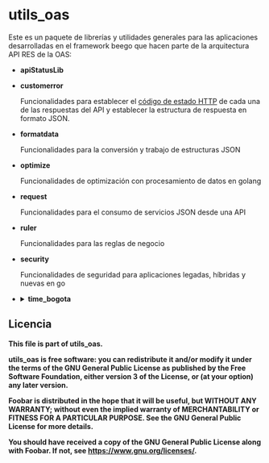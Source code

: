 # utils_oas

Este es un paquete de librerías y utilidades generales para las aplicaciones desarrolladas en el framework beego que hacen parte de la arquitectura API RES de la OAS:

- **apiStatusLib**

- **customerror**

  Funcionalidades para establecer el [código de estado HTTP](https://es.wikipedia.org/wiki/Anexo:C%C3%B3digos_de_estado_HTTP) de cada una de las respuestas del API  y establecer la estructura de respuesta en formato JSON.

- **formatdata**

  Funcionalidades para la conversión y trabajo de estructuras JSON

- **optimize**

  Funcionalidades de optimización con procesamiento de datos en golang

- **request**

  Funcionalidades para el consumo de servicios JSON desde una API

- **ruler**

  Funcionalidades para las reglas de negocio

- **security**

  Funcionalidades de seguridad para aplicaciones legadas, híbridas y nuevas en go
- <details>
    <summary><b>time_bogota<b></summary>

    importar:

    ```go
    "github.com/udistrital/utils_oas/time_bogota"
    ```

    2 funcinalidades:

    - Tiempo_bogota : 
     Da la hora de Bogota sin importar la zona horaria de la maquina o contenedor

        ***usar en codigo (remplarar)***

        ```go
        VariableDeTiempo = tiem.Now()
        ```
        por

        ```go
        VariableDeTiempo = time_bogota.Tiempo_bogota()
        ```

    - TiempoBogotaFormato()
        Esta funcion da el formato para la hora y que esta sea aceptada por la base de datos.

        ya que esta funcion retorna un string, se debe cambiar en los modelos del api donde se quiera usar la funcion, esto evitara problemas con la hora y que genere una hora con UTC 0

        ***en codigo***

        ```go
        type ResolucionEstado struct {
            Id            int
            FechaRegistro time.Time
            Usuario       string
            Estado        *EstadoResolucion
            Resolucion    *Resolucion
        }
        ```

        por

        ```go
        type ResolucionEstado struct {
            Id            int
            FechaRegistro string
            Usuario       string
            Estado        *EstadoResolucion
            Resolucion    *Resolucion
        }
        ```
        ---
        ```go
        VariableDeTiempo = tiem.Now()
        ```
        por

        ```go
        VariableDeTiempo = time_bogota.TiempoBogotaFormato()
        ```




</details>

## Licencia

This file is part of utils_oas.

utils_oas is free software: you can redistribute it and/or modify
it under the terms of the GNU General Public License as published by
the Free Software Foundation, either version 3 of the License, or
(at your option) any later version.

Foobar is distributed in the hope that it will be useful,
but WITHOUT ANY WARRANTY; without even the implied warranty of
MERCHANTABILITY or FITNESS FOR A PARTICULAR PURPOSE.  See the
GNU General Public License for more details.

You should have received a copy of the GNU General Public License
along with Foobar.  If not, see <https://www.gnu.org/licenses/>.
